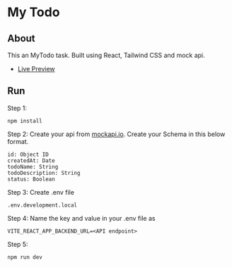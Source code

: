 # My Todo
## About
This an MyTodo task. Built using React, Tailwind CSS and mock api.

- [Live Preview](https://zen-mytodo-selvan.netlify.app/)

## Run
Step 1:
```
npm install
```
Step 2: Create your api from [mockapi.io](https://mockapi.io/). Create your Schema in this below format.
```
id: Object ID
createdAt: Date
todoName: String
todoDescription: String
status: Boolean
```
Step 3: Create .env file
```
.env.development.local
```
Step 4: Name the key and value in your .env file as
```
VITE_REACT_APP_BACKEND_URL=<API endpoint>
```
Step 5:
```
npm run dev
```
